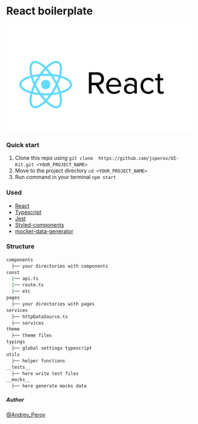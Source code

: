 # React boilerplate

![GitHub Logo](./react-logo.png)

### Quick start

1. Clone this repo using `git clone  https://github.com/jsperov/UI-Kit.git <YOUR_PROJECT_NAME>`
2. Move to the project directory `cd <YOUR_PROJECT_NAME>`
3. Run command in your terminal `npm start`

### Used

- [React](https://reactjs.org/)
- [Typescript](https://www.typescriptlang.org/)
- [Jest](https://jestjs.io/)
- [Styled-components](https://www.styled-components.com/)
- [mocker-data-generator](https://www.npmjs.com/package/mocker-data-generator)

### Structure

```sh
components
  ├── your directories with components
const
  |── api.ts
  |── route.ts
  |── etc
pages
  ├── your directories with pages
services
  ├── httpDataSource.ts
  ├── services
theme
  ├── theme files
typings
  ├── global settings typescript
utils
  ├── helper functions
__tests__
  ├── here write test files
__mocks__
  ├── here generate mocks data
```

##### Author

[@Andrey_Perov](https://github.com/jsperov)
